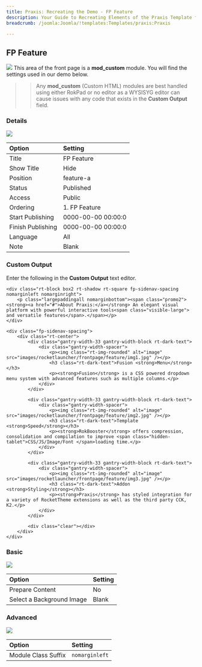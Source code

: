 ```yaml
---
title: Praxis: Recreating the Demo - FP Feature
description: Your Guide to Recreating Elements of the Praxis Template for Joomla
breadcrumb: /joomla:Joomla/!templates:Templates/praxis:Praxis

---
```


FP Feature
-----
![][demo]
This area of the front page is a **mod_custom** module. You will find the settings used in our demo below.

>> Any **mod_custom** (Custom HTML) modules are best handled using either RokPad or no editor as a WYSISYG editor can cause issues with any code that exists in the **Custom Output** field.

### Details
![][demo2]

| Option            | Setting            |  
| :---------------- | :----------------- |  
| Title             | FP Feature         |  
| Show Title        | Hide               |  
| Position          | feature-a          |  
| Status            | Published          |  
| Access            | Public             |  
| Ordering          | 1. FP Feature      |  
| Start Publishing  | 0000-00-00 00:00:0 |  
| Finish Publishing | 0000-00-00 00:00:0 |  
| Language          | All                |  
| Note              | Blank              |  

### Custom Output
Enter the following in the **Custom Output** text editor.

~~~
<div class="rt-block box2 rt-shadow rt-square fp-sidenav-spacing nomarginleft nomarginright">
	<p class="largepaddingall nomarginbottom"><span class="promo2"><strong><a href="#">About Praxis:</a></strong> An elegant visual platform with powerful interactive tools<span class="visible-large"> and versatile features</span>.</span></p>
</div>

<div class="fp-sidenav-spacing">	
	<div class="rt-center">
		<div class="gantry-width-33 gantry-width-block rt-dark-text">
			<div class="gantry-width-spacer">
				<p><img class="rt-img-rounded" alt="image" src="images/rocketlauncher/frontpage/feature/img1.jpg" /></p>
				<h3 class="rt-dark-text">Fusion <strong>Menu</strong></h3>
				<p><strong>Fusion</strong> is a CSS powered dropdown menu system with advanced features such as multiple columns.</p>
			</div>
		</div>

		<div class="gantry-width-33 gantry-width-block rt-dark-text">
			<div class="gantry-width-spacer">
				<p><img class="rt-img-rounded" alt="image" src="images/rocketlauncher/frontpage/feature/img2.jpg" /></p>
				<h3 class="rt-dark-text">Template  <strong>Speed</strong></h3>
				<p><strong>RokBooster</strong> offers compression, consolidation and compilation to improve <span class="hidden-tablet">CSS/JS/Image/Font </span>loading time.</p>
			</div>
		</div>

		<div class="gantry-width-33 gantry-width-block rt-dark-text">
			<div class="gantry-width-spacer">
				<p><img class="rt-img-rounded" alt="image" src="images/rocketlauncher/frontpage/feature/img3.jpg" /></p>
				<h3 class="rt-dark-text">Addon <strong>Styling</strong></h3>
				<p><strong>Praxis</strong> has styled integration for a variety of RocketTheme extensions as well as the third party CCK, K2.</p>
			</div>
		</div>

		<div class="clear"></div>
	</div>	
</div>
~~~

### Basic
![][demo3]

| Option                    | Setting |  
| :------------------------ | :------ |  
| Prepare Content           | No      |  
| Select a Background Image | Blank   |  

### Advanced
![][demo4]

| Option              | Setting        |  
| :------------------ | :------------- |  
| Module Class Suffix | `nomarginleft` |  

[demo]: assets/demo_6.jpeg
[demo2]: assets/feature_1.jpeg
[demo3]: assets/feature_3.jpeg
[demo4]: assets/feature_4.jpeg